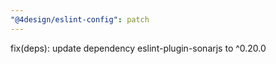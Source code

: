 ```yaml
---
"@4design/eslint-config": patch
---
```


fix(deps): update dependency eslint-plugin-sonarjs to ^0.20.0
